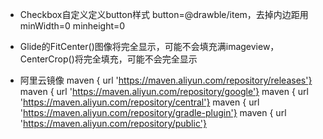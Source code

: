 + Checkbox自定义定义button样式 button=@drawble/item，去掉内边距用minWidth=0  minheight=0

+ Glide的FitCenter()图像将完全显示，可能不会填充满imageview，CenterCrop()将完全填充，可能不会完全显示

+ 阿里云镜像 maven { url 'https://maven.aliyun.com/repository/releases'}
        maven { url 'https://maven.aliyun.com/repository/google'}
        maven { url 'https://maven.aliyun.com/repository/central'}
        maven { url 'https://maven.aliyun.com/repository/gradle-plugin'}
        maven { url 'https://maven.aliyun.com/repository/public'}
